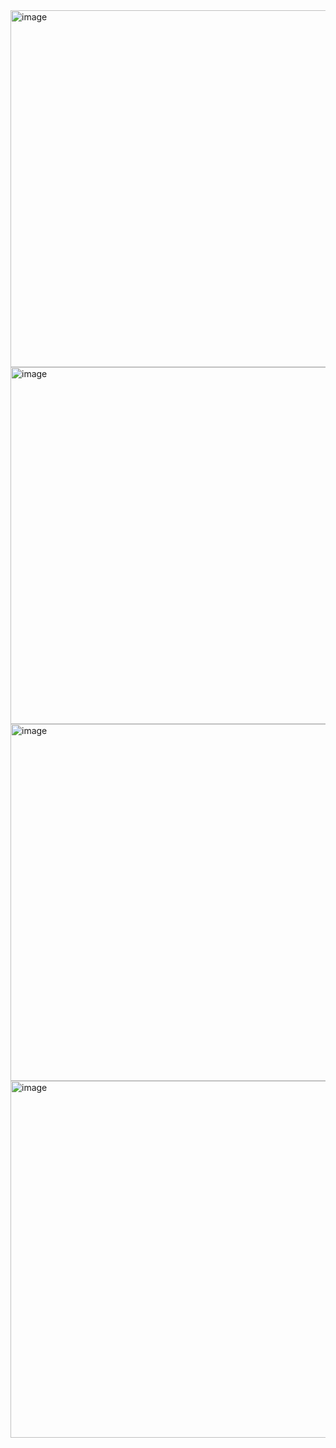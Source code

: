 <img width="571" alt="image" src="https://user-images.githubusercontent.com/37501487/206592187-25f8db09-b05c-4419-9fc6-028fbac8e493.png">

<img width="571" alt="image" src="https://user-images.githubusercontent.com/37501487/206592216-a9fe8b9b-b98d-4dd1-9fc3-7fadb9534e2b.png">

<img width="571" alt="image" src="https://user-images.githubusercontent.com/37501487/206592254-c9befa78-e133-4edb-ad03-889d033e930f.png">

<img width="571" alt="image" src="https://user-images.githubusercontent.com/37501487/206592291-c36b8045-3cd9-4b83-92df-b1f7b3c230b6.png">
